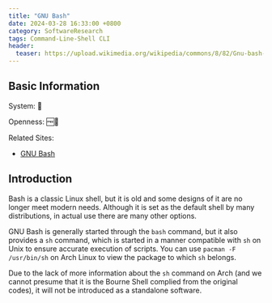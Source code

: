 ```yaml
---
title: "GNU Bash"
date: 2024-03-28 16:33:00 +0800
category: SoftwareResearch
tags: Command-Line-Shell CLI
header:
  teaser: https://upload.wikimedia.org/wikipedia/commons/8/82/Gnu-bash-logo.svg
---
```


## Basic Information

System: 🐧

Openness: 🆓📖

Related Sites:

* [GNU Bash](https://www.gnu.org/software/bash/)

## Introduction

Bash is a classic Linux shell, but it is old and some designs of it are no longer meet modern needs. Although it is set as the default shell by many distributions, in actual use there are many other options.

GNU Bash is generally started through the `bash` command, but it also provides a `sh` command, which is started in a manner compatible with `sh` on Unix to ensure accurate execution of scripts. You can use `pacman -F /usr/bin/sh` on Arch Linux to view the package to which `sh` belongs.

Due to the lack of more information about the `sh` command on Arch (and we cannot presume that it is the Bourne Shell complied from the original codes), it will not be introduced as a standalone software.
